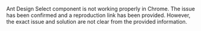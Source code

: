 Ant Design Select component is not working properly in Chrome. The issue has been confirmed and a reproduction link has been provided. However, the exact issue and solution are not clear from the provided information.
